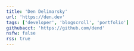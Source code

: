 ```yaml
---
title: 'Den Delimarsky'
url: 'https://den.dev'
tags: ['developer', 'blogscroll', 'portfolio']
githubacct: 'https://github.com/dend'
nsfw: false
rss: true
---
```

